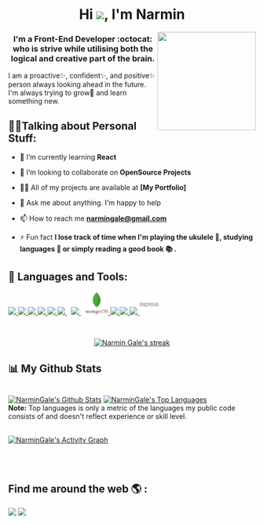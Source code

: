 
<!--
**NarminGale/NarminGale** is a ✨ _special_ ✨ repository because its `README.md` (this file) appears on your GitHub profile.


-->



<h1 align="center">Hi <img src="https://raw.githubusercontent.com/MartinHeinz/MartinHeinz/master/wave.gif" width="30px">, I'm Narmin</h1>
<img align='right' width="200px" height="200px" src="https://media0.giphy.com/media/RkX2zcpO79EAf82ESl/giphy.gif?cid=790b76116ec9195b32307e054e4d5bd6bb3e0f57673370ec&rid=giphy.gif&ct=s" height="175px"/>
<h3 align="center">I'm a Front-End Developer :octocat: who is strive while utilising both the logical and creative part of the brain.
</h3>
<p>I am a proactive✨, confident✨, and positive✨ person always looking ahead in the future. <br/>
   I'm always trying to grow🌱 and learn something new. </p>


## :blonde_woman:Talking about Personal Stuff:

- 🌱 I’m currently learning **React**

- 👯 I’m looking to collaborate on **OpenSource Projects**

- :woman_technologist: All of my projects are available at **[My Portfolio]**

- 💬 Ask me about anything. I'm happy to help

- 📫 How to reach me **narmingale@gmail.com**

- ⚡ Fun fact **I lose track of time when I'm playing the ukulele :guitar:, studying languages :crystal_ball: or simply reading a good book :books: .**

## 🚀 Languages and Tools:

<p align="left"> 
    <a href="https://reactjs.org/" target="_blank"> <img src="https://img.icons8.com/color/48/000000/react-native.png"/> </a>
    <a href="https://developer.mozilla.org/en-US/docs/Web/JavaScript" target="_blank"> <img src="https://img.icons8.com/color/48/000000/javascript.png"/> </a> 
    <a href="https://www.w3.org/html/" target="_blank"> <img src="https://img.icons8.com/color/48/000000/html-5.png"/> </a> 
    <a href="https://www.w3schools.com/css/" target="_blank"> <img src="https://img.icons8.com/color/48/000000/css3.png"/> </a> 
    <a href="https://getbootstrap.com" target="_blank"> <img src="https://img.icons8.com/color/48/000000/bootstrap.png"/> </a> 
    <a style="padding-right:8px;" href="https://nodejs.org" target="_blank"> <img src="https://img.icons8.com/color/48/000000/nodejs.png"/> </a> 
    <a style="padding-right:8px;" href="https://www.mysql.com/" target="_blank"> <img src="https://img.icons8.com/fluent/50/000000/mysql-logo.png"/> </a>
    <a href="https://www.mongodb.com/" target="_blank"> <img src="https://raw.githubusercontent.com/devicons/devicon/master/icons/mongodb/mongodb-original-wordmark.svg" alt="mongodb" width="48" height="48"/> </a> 
    <a href="https://firebase.google.com/" target="_blank"> <img src="https://img.icons8.com/color/48/000000/firebase.png"/> </a> 
    <a href="https://git-scm.com/" target="_blank"> <img src="https://img.icons8.com/color/48/000000/git.png"/> </a> 
    <a href="https://redux.js.org" target="_blank"> <img src="https://img.icons8.com/color/48/000000/redux.png"/> </a>
    <a href="https://expressjs.com" target="_blank"> <img src="https://raw.githubusercontent.com/devicons/devicon/master/icons/express/express-original-wordmark.svg" alt="express" width="40" height="40"/> </a>
</p>

<!-- [![React Badge](https://img.shields.io/badge/-React-61DBFB?style=for-the-badge&labelColor=black&logo=react&logoColor=61DBFB)](#)  [![Javascript Badge](https://img.shields.io/badge/-Javascript-F0DB4F?style=for-the-badge&labelColor=black&logo=javascript&logoColor=F0DB4F)](#) [![Typescript Badge](https://img.shields.io/badge/-Typescript-007acc?style=for-the-badge&labelColor=black&logo=typescript&logoColor=007acc)](#) [![Nodejs Badge](https://img.shields.io/badge/-Nodejs-3C873A?style=for-the-badge&labelColor=black&logo=node.js&logoColor=3C873A)](#) [![GraphQL Badge](https://img.shields.io/badge/-GraphQl-e535ab?style=for-the-badge&labelColor=black&logo=node.js&logoColor=e535ab)](#) -->
<br/>

<p align="center">
    <a href="https://github.com/NarminGale/github-readme-streak-stats">
        <img title="🔥 Get streak stats for your profile at git.io/streak-stats" alt="Narmin Gale's streak" src="https://github-readme-streak-stats.herokuapp.com/?user=NarminGale&theme=black-ice&hide_border=true&stroke=0000&background=060A0CD0"/>
    </a>
</p>

## 📊 My Github Stats

  <br/>
    <a href="https://github.com/NarminGale/github-readme-stats"><img alt="NarminGale's Github Stats" src="https://github-readme-stats.vercel.app/api?username=NarminGale&show_icons=true&count_private=true&theme=monokai&hide_border=true&bg_color=0D1117" /></a>
  <a href="https://github.com/NarminGale/github-readme-stats"><img alt="NarminGale's Top Languages" src="https://github-readme-stats.vercel.app/api/top-langs/?username=NarminGale&langs_count=8&count_private=true&layout=compact&theme=react&hide_border=true&bg_color=0D1117" /></a>
  <br/>
  <b>Note:</b> Top languages is only a metric of the languages my public code consists of and doesn't reflect experience or skill level.


<br/>
<br/>

<a href="https://github.com/NarminGale/github-readme-activity-graph"><img alt="NarminGale's Activity Graph" src="https://activity-graph.herokuapp.com/graph?username=NarminGale&theme=rogue&bg_color=0D1117&color=5BCDEC&line=5BCDEC&point=FFFFFF&hide_border=true" /></a>

<br/>
<br/>

## Find me around the web :earth_americas: : 
<p align="left">

<a href = "https://www.linkedin.com/in/narminali/"><img src="https://img.icons8.com/fluent/48/000000/linkedin.png"/></a>
<a href = "https://github.com/NarminGale/"><img src="https://img.icons8.com/fluent/48/000000/github.png"/></a>
</p>

